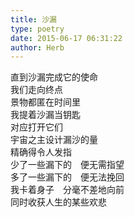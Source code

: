 ```yaml
---  
title: 沙漏  
type: poetry  
date: 2015-06-17 06:31:22  
author: Herb    
---  
```

直到沙漏完成它的使命  
我们走向终点  
景物都匿在时间里  
我提着沙漏当钥匙  
对应打开它们  
宇宙之主设计漏沙的量  
精确得令人发指  
少了一些漏下的　便无需指望  
多了一些漏下的　便无法挽回  
我卡着身子　分毫不差地向前  
同时收获人生的某些欢悲